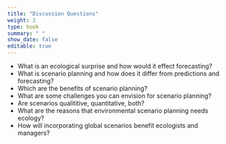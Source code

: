 ```yaml
---
title: "Discussion Questions"
weight: 2
type: book
summary: " "
show_date: false
editable: true
---
```


* What is an ecological surprise and how would it effect forecasting?
* What is scenario planning and how does it differ from predictions and forecasting?
* Which are the benefits of scenario planning?
* What are some challenges you can envision for scenario planning?
* Are scenarios qualititive, quantitative, both?
* What are the reasons that environmental scenario planning needs ecology?
* How will incorporating global scenarios benefit ecologists and managers?
